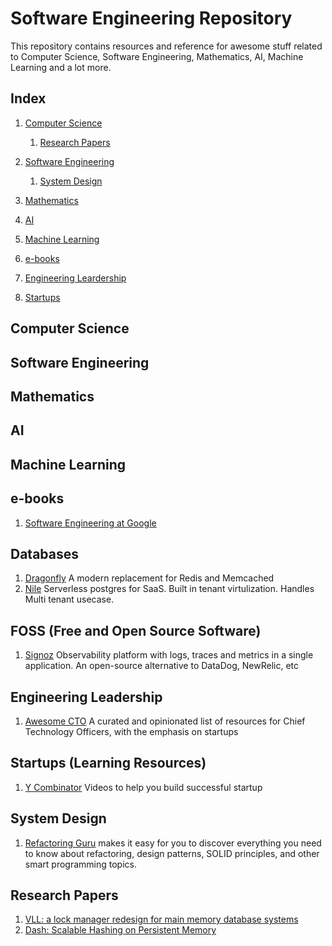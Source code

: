# Software Engineering Repository

This repository contains resources and reference for awesome stuff related to Computer Science, Software Engineering, Mathematics, AI, Machine Learning and a lot more.

## Index

1. [Computer Science](#computer-science)

    1. [Research Papers](#research-papers)

2. [Software Engineering](#software-engineering)

    1. [System Design](#system-design)

3. [Mathematics](#mathematics)
4. [AI](#ai)
5. [Machine Learning](#machine-learning)
6. [e-books](#e-books)
7. [Engineering Leardership](#engineering-leadership)
8. [Startups](#startups)



## Computer Science

## Software Engineering 

## Mathematics

## AI

## Machine Learning

## e-books
1. [Software Engineering at Google](https://abseil.io/resources/swe-book/html/toc.html)

## Databases
1.  [Dragonfly](https://github.com/dragonflydb/dragonfly) A modern replacement for Redis and Memcached
2.  [Nile](https://www.thenile.dev/)
    Serverless postgres for SaaS. Built in tenant virtulization. Handles Multi tenant usecase.

## FOSS (Free and Open Source Software)
1. [Signoz](https://github.com/signoz/signoz) Observability platform with logs, traces and metrics in a single application. An open-source alternative to DataDog, NewRelic, etc

## Engineering Leadership
1. [Awesome CTO](https://github.com/kuchin/awesome-cto) A curated and opinionated list of resources for Chief Technology Officers, with the emphasis on startups

## Startups (Learning Resources)
1. [Y Combinator](https://www.youtube.com/@ycombinator) Videos to help you build successful startup

## System Design
1. [Refactoring Guru](https://refactoring.guru) makes it easy for you to discover everything you need to know about refactoring, design patterns, SOLID principles, and other smart programming topics.

## Research Papers
1. [VLL: a lock manager redesign for main memory database systems](https://www.cs.umd.edu/~abadi/papers/vldbj-vll.pdf)
2. [Dash: Scalable Hashing on Persistent Memory](https://arxiv.org/pdf/2003.07302.pdf)